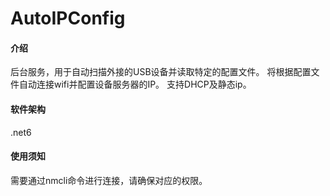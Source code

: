 # AutoIPConfig

#### 介绍
后台服务，用于自动扫描外接的USB设备并读取特定的配置文件。
将根据配置文件自动连接wifi并配置设备服务器的IP。
支持DHCP及静态ip。

#### 软件架构
.net6


#### 使用须知
需要通过nmcli命令进行连接，请确保对应的权限。
